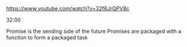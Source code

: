 
https://www.youtube.com/watch?v=32f6JrQPV8c

32:00

Promise is the sending side of the future
Promises are packaged with a function to form a packaged task